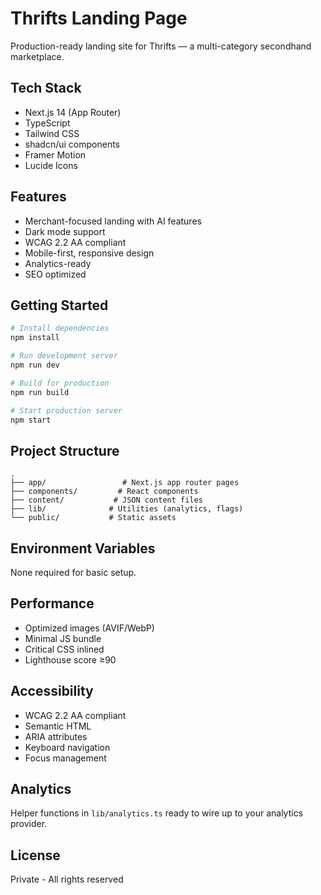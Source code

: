 # Thrifts Landing Page

Production-ready landing site for Thrifts — a multi-category secondhand marketplace.

## Tech Stack

- Next.js 14 (App Router)
- TypeScript
- Tailwind CSS
- shadcn/ui components
- Framer Motion
- Lucide Icons

## Features

- Merchant-focused landing with AI features
- Dark mode support
- WCAG 2.2 AA compliant
- Mobile-first, responsive design
- Analytics-ready
- SEO optimized

## Getting Started

```bash
# Install dependencies
npm install

# Run development server
npm run dev

# Build for production
npm run build

# Start production server
npm start
```

## Project Structure

```
.
├── app/                 # Next.js app router pages
├── components/         # React components
├── content/           # JSON content files
├── lib/              # Utilities (analytics, flags)
└── public/           # Static assets
```

## Environment Variables

None required for basic setup.

## Performance

- Optimized images (AVIF/WebP)
- Minimal JS bundle
- Critical CSS inlined
- Lighthouse score ≥90

## Accessibility

- WCAG 2.2 AA compliant
- Semantic HTML
- ARIA attributes
- Keyboard navigation
- Focus management

## Analytics

Helper functions in `lib/analytics.ts` ready to wire up to your analytics provider.

## License

Private - All rights reserved
